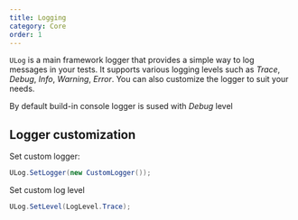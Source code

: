 ```yaml
---
title: Logging
category: Core
order: 1
---
```


`ULog` is a main framework logger that provides a simple way to log messages in your tests. It supports various logging levels such as _Trace_, _Debug_, _Info_, _Warning_, _Error_. You can also customize the logger to suit your needs.

By default build-in console logger is sused with _Debug_ level

## Logger customization

Set custom logger:

```csharp
ULog.SetLogger(new CustomLogger());
```

Set custom log level

```csharp
ULog.SetLevel(LogLevel.Trace);
```